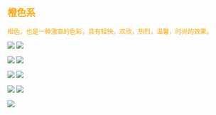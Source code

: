 <h2 style="color: orange;">橙色系</h2>

<p style="color: orange;">橙色，也是一种激奋的色彩，具有轻快，欢欣，热烈，温馨，时尚的效果。</p>

![](./img/橙_001.jpg)
![](./img/橙_002.jpg)

![](./img/橙_003.jpg)
![](./img/橙_004.jpg)

![](./img/橙_005.jpg)
![](./img/橙_006.jpg)

![](./img/橙_007.jpg)
![](./img/橙_008.jpg)

![](./img/橙_009.jpg)